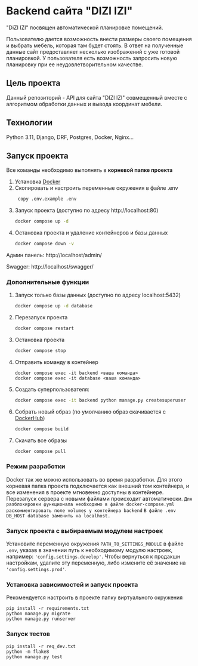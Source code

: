 # Backend сайта "DIZI IZI"

"DiZI IZI" посвящен автоматической планировке помещений.

Пользователю дается возможность внести размеры своего помещения и выбрать мебель, которая там будет стоять. В ответ на полученные данные сайт предоставляет несколько
изображений с уже готовой планировкой. У пользователя есть возможность запросить новую планировку при ее неудовлетворительном качестве.

## Цель проекта

Данный репозиторий - API для сайта "DIZI IZI" совмещенный вместе с алгоритмом обработки данных и вывода координат мебели.

## Технологии
Python 3.11, Django, DRF, Postgres, Docker, Nginx...

## Запуск проекта

Все команды необходимо выполнять в **корневой папке проекта**

1. Установка [Docker](https://www.docker.com/get-started/)
2. Скопировать и настроить переменные окружения в файле .env
    ```bash
     copy .env.example .env
    ```
3. Запуск проекта (доступно по адресу http://localhost:80)
    ```bash
    docker compose up -d
    ```
4. Остановка проекта и удаление контейнеров и базы данных
    ```bash
    docker compose down -v
    ```

Админ панель: http://localhost/admin/ 

Swagger: http://localhost/swagger/

### Дополнительные функции
1. Запуск только базы данных (доступно по адресу localhost:5432)
    ```bash
    docker compose up -d database
    ```
2. Перезапуск проекта
    ```bash
    docker compose restart
    ```
3. Остановка проекта
    ```bash
    docker compose stop
    ```
4. Отправить команду в контейнер
    ```
    docker compose exec -it backend <ваша команда>
    docker compose exec -it database <ваша команда>
    ```
5. Создать суперпользователя:
    ```bash
    docker compose exec -it backend python manage.py createsuperuser
    ```
6. Собрать новый образ (по умолчанию образ скачивается с [DockerHub](https://hub.docker.com/u/diziizi))
    ```bash
    docker compose build
    ```
7. Скачать все образы
    ```bash
    docker compose pull
    ```

### Режим разработки
Docker так же можно использовать во время разработки.
Для этого корневая папка проекта подключается как внешний том контейнера, и все изменения в проекте мгновенно доступны в контейнере.
Перезапуск сервера с новыми файлами происходит автоматически.
`Для разблокировки функционала необходимо в файле docker-compose.yml раскомментировать поле volumes у контейнера backend`
`В файле .env DB_HOST database заменить на localhost.`

### Запуск проекта с выбираемым модулем настроек 
Установите переменную окружения `PATH_TO_SETTINGS_MODULE` в файле `.env`, указав в значении путь к необходимому модулю настроек, например: `'config.settings.develop'`. 
Чтобы вернуться к продакшн настройкам, удалите эту переменную, либо измените её значение на `'config.settings.prod'`.

### Установка зависимостей и запуск проекта

   Рекомендуется настроить в проекте папку виртуального окружения
   ```
   pip install -r requirements.txt
   python manage.py migrate
   python manage.py runserver
   ```

### Запуск тестов
   ```
   pip install -r req_dev.txt
   python -m flake8
   python manage.py test
   ```

